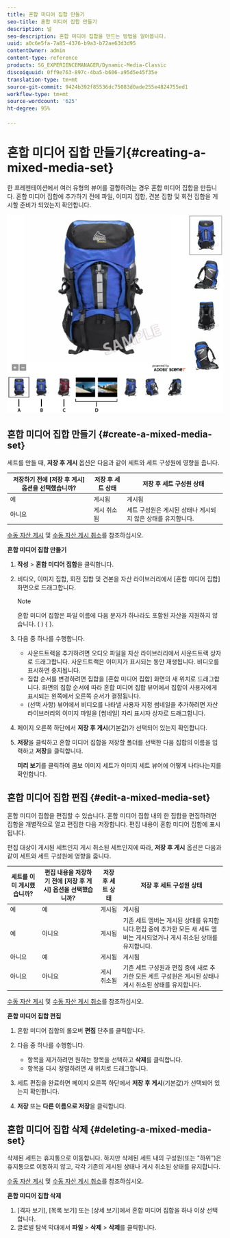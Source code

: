 ```yaml
---
title: 혼합 미디어 집합 만들기
seo-title: 혼합 미디어 집합 만들기
description: 널
seo-description: 혼합 미디어 집합을 만드는 방법을 알아봅니다.
uuid: a0c6e5fa-7a85-4376-b9a3-b72ae63d3d95
contentOwner: admin
content-type: reference
products: SG_EXPERIENCEMANAGER/Dynamic-Media-Classic
discoiquuid: 0ff9e763-897c-4ba5-b606-a95d5e45f35e
translation-type: tm+mt
source-git-commit: 9424b392f85536dc75083d0ade255e4824755ed1
workflow-type: tm+mt
source-wordcount: '625'
ht-degree: 95%

---
```



# 혼합 미디어 집합 만들기{#creating-a-mixed-media-set}

한 프레젠테이션에서 여러 유형의 뷰어를 결합하려는 경우 혼합 미디어 집합을 만듭니다. 혼합 미디어 집합에 추가하기 전에 파일, 이미지 집합, 견본 집합 및 회전 집합을 게시할 준비가 되었는지 확인합니다.

![혼합 미디어 집합](/help/assets/mm_mixed_media_set.png)

## 혼합 미디어 집합 만들기 {#create-a-mixed-media-set}

세트를 만들 때, **저장 후 게시** 옵션은 다음과 같이 세트와 세트 구성원에 영향을 줍니다.

| 저장하기 전에 [저장 후 게시] 옵션을 선택했습니까? | 저장 후 세트 상태 | 저장 후 세트 구성원 상태 |
|--- |--- |--- |
| 예 | 게시됨 | 게시됨 |
| 아니요 | 게시 취소됨 | 세트 구성원은 게시된 상태나 게시되지 않은 상태를 유지합니다. |

[수동 자산 게시](publishing-files.md#manually_publishing_assets) 및 [수동 자산 게시 취소](publishing-files.md#manually_unpublishing_assets)를 참조하십시오.

**혼합 미디어 집합 만들기**

1. **작성** > **혼합 미디어 집합**&#x200B;을 클릭합니다.
1. 비디오, 이미지 집합, 회전 집합 및 견본을 자산 라이브러리에서 [혼합 미디어 집합] 화면으로 드래그합니다.

   >[!NOTE]
   >
   >혼합 미디어 집합은 파일 이름에 다음 문자가 하나라도 포함된 자산을 지원하지 않습니다. ( ) { }.

1. 다음 중 하나를 수행합니다.

   * 사운드트랙을 추가하려면 오디오 파일을 자산 라이브러리에서 사운드트랙 상자로 드래그합니다. 사운드트랙은 이미지가 표시되는 동안 재생됩니다. 비디오를 표시하면 중지됩니다.
   * 집합 순서를 변경하려면 집합을 [혼합 미디어 집합] 화면의 새 위치로 드래그합니다. 화면의 집합 순서에 따라 혼합 미디어 집합 뷰어에서 집합이 사용자에게 표시되는 왼쪽에서 오른쪽 순서가 결정됩니다.
   * (선택 사항) 뷰어에서 비디오를 나타낼 사용자 지정 썸네일을 추가하려면 자산 라이브러리의 이미지 파일을 [썸네일] 자리 표시자 상자로 드래그합니다.

1. 페이지 오른쪽 하단에서 **저장 후 게시**(기본값)가 선택되어 있는지 확인합니다.
1. **저장**&#x200B;을 클릭하고 혼합 미디어 집합을 저장할 폴더를 선택한 다음 집합의 이름을 입력하고 **저장**&#x200B;을 클릭합니다.

   **미리 보기**&#x200B;를 클릭하여 콤보 이미지 세트가 이미지 세트 뷰어에 어떻게 나타나는지를 확인합니다.

## 혼합 미디어 집합 편집 {#edit-a-mixed-media-set}

혼합 미디어 집합을 편집할 수 있습니다. 혼합 미디어 집합 내의 한 집합을 편집하려면 집합을 개별적으로 열고 편집한 다음 저장합니다. 편집 내용이 혼합 미디어 집합에 표시됩니다.

편집 대상이 게시된 세트인지 게시 취소된 세트인지에 따라, **저장 후 게시** 옵션은 다음과 같이 세트와 세트 구성원에 영향을 줍니다.

| 세트를 이미 게시했습니까? | 편집 내용을 저장하기 전에 [저장 후 게시] 옵션을 선택했습니까? | 저장 후 세트 상태 | 저장 후 세트 구성원 상태 |
|--- |--- |--- |--- |
| 예 | 예 | 게시됨 | 게시됨 |
| 예 | 아니요 | 게시됨 | 기존 세트 멤버는 게시된 상태를 유지합니다.편집 중에 추가한 모든 새 세트 멤버는 게시되었거나 게시 취소된 상태를 유지합니다. |
| 아니요 | 예 | 게시됨 | 게시됨 |
| 아니요 | 아니요 | 게시 취소됨 | 기존 세트 구성원과 편집 중에 새로 추가한 모든 세트 구성원은 게시된 상태나 게시 취소된 상태를 유지합니다. |

[수동 자산 게시](publishing-files.md#manually_publishing_assets) 및 [수동 자산 게시 취소](publishing-files.md#manually_unpublishing_assets)를 참조하십시오.

**혼합 미디어 집합 편집**

1. 혼합 미디어 집합의 롤오버 **편집** 단추를 클릭합니다.
1. 다음 중 하나를 수행합니다.

   * 항목을 제거하려면 원하는 항목을 선택하고 **삭제**&#x200B;를 클릭합니다.
   * 항목을 다시 정렬하려면 새 위치로 드래그합니다.

1. 세트 편집을 완료하면 페이지 오른쪽 하단에서 **저장 후 게시**(기본값)가 선택되어 있는지 확인합니다.
1. **저장** 또는 **다른 이름으로 저장**&#x200B;을 클릭합니다.

## 혼합 미디어 집합 삭제  {#deleting-a-mixed-media-set}

삭제된 세트는 휴지통으로 이동합니다. 하지만 삭제된 세트 내의 구성원(또는 &quot;하위&quot;)은 휴지통으로 이동하지 않고, 각각 기존의 게시된 상태나 게시 취소된 상태를 유지합니다.

[수동 자산 게시](publishing-files.md#manually_publishing_assets) 및 [수동 자산 게시 취소](publishing-files.md#manually_unpublishing_assets)를 참조하십시오.

**혼합 미디어 집합 삭제**

1. [격자 보기], [목록 보기] 또는 [상세 보기]에서 혼합 미디어 집합을 하나 이상 선택합니다.
1. 글로벌 탐색 막대에서 **파일** > **삭제** > **삭제**&#x200B;를 클릭합니다.

